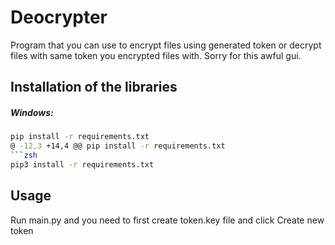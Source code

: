 # Deocrypter
Program that you can use to encrypt files using generated token or decrypt files with same token you encrypted files with.
Sorry for this awful gui.



## Installation of the libraries
##### Windows:
```zsh
pip install -r requirements.txt 
@ -12,3 +14,4 @@ pip install -r requirements.txt
```zsh
pip3 install -r requirements.txt
```

## Usage

Run main.py and you need to first create token.key file and click Create new token
